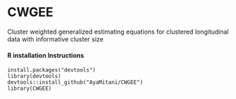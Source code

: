 # CWGEE
Cluster weighted generalized estimating equations for clustered longitudinal data with informative cluster size

#### R installation Instructions
```
install.packages("devtools")
library(devtools)
devtools::install_github("AyaMitani/CWGEE")
library(CWGEE)
```
